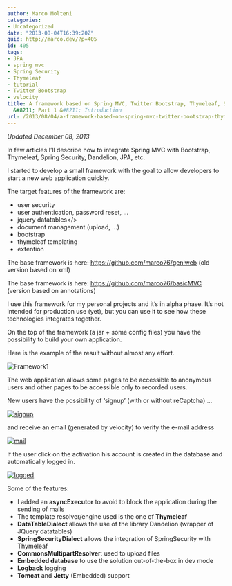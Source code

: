 ```yaml
---
author: Marco Molteni
categories:
- Uncategorized
date: "2013-08-04T16:39:20Z"
guid: http://marco.dev/?p=405
id: 405
tags:
- JPA
- spring mvc
- Spring Security
- Thymeleaf
- tutorial
- Twitter Bootstrap
- velocity
title: A framework based on Spring MVC, Twitter Bootstrap, Thymeleaf, Spring Security
  &#8211; Part 1 &#8211; Introduction
url: /2013/08/04/a-framework-based-on-spring-mvc-twitter-bootstrap-thymeleaf-spring-security-part-1-introduction/
---
```

_Updated December 08, 2013_

In few articles I&#8217;ll describe how to integrate Spring MVC with Bootstrap, Thymeleaf, Spring Security, Dandelion, JPA, etc.
  
I started to develop a small framework with the goal to allow developers to start a new web application quickly.

The target features of the framework are:

  * user security
  * user authentication, password reset, …
  * jquery datatables</>
  * document management (upload, …)
  * bootstrap
  * thymeleaf templating
  * extention

<del datetime="2013-12-02T19:50:48+00:00">The base framework is here: <a href="https://github.com/marco76/geniweb">https://github.com/marco76/geniweb</a></del> (old version based on xml)
  
The base framework is here: <a title="https://github.com/marco76/basicMVC" href="https://github.com/marco76/basicMVC" target="_blank">https://github.com/marco76/basicMVC</a> (version based on annotations)

I use this framework for my personal projects and it&#8217;s in alpha phase. It&#8217;s not intended for production use (yet), but you can use it to see how these technologies integrates together.

On the top of the framework (a jar + some config files) you have the possibility to build your own application.

Here is the example of the result without almost any effort.

<img alt="Framework1" src="{{site.baseurl}}/assets/img/uploads/2013/08/geniwebframework1.png?resize=600%2C146" border="0" data-recalc-dims="1" />

The web application allows some pages to be accessible to anonymous users and other pages to be accessible only to recorded users.

New users have the possibility of &#8216;signup&#8217; (with or without reCaptcha) &#8230;
  
[<img class="alignnone size-medium wp-image-464" alt="signup" src="https://i1.wp.com/marco.dev/wp-content/uploads/2013/08/signup.png?resize=300%2C145" data-recalc-dims="1" />](https://i1.wp.com/marco.dev/wp-content/uploads/2013/08/signup.png)

and receive an email (generated by velocity) to verify the e-mail address
  
[<img class="alignnone size-medium wp-image-462" alt="mail" src="{{site.baseurl}}/assets/img/uploads/2013/08/mail.png?resize=300%2C108" data-recalc-dims="1" />]({{site.baseurl}}/assets/img/uploads/2013/08/mail.png)

If the user click on the activation his account is created in the database and automatically logged in.

[<img class="alignnone size-medium wp-image-461" alt="logged" src="{{site.baseurl}}/assets/img/uploads/2013/08/logged.png?resize=300%2C95" data-recalc-dims="1" />]({{site.baseurl}}/assets/img/uploads/2013/08/logged.png)

Some of the features:

  * I added an **asyncExecutor** to avoid to block the application during the sending of mails
  * The template resolver/engine used is the one of **Thymeleaf**
  * **DataTableDialect** allows the use of the library Dandelion (wrapper of JQuery datatables)
  * **SpringSecurityDialect** allows the integration of SpringSecurity with Thymeleaf
  * **CommonsMultipartResolver**: used to upload files
  * **Embedded database** to use the solution out-of-the-box in dev mode
  * **Logback** logging
  * **Tomcat** and **Jetty** (Embedded) support